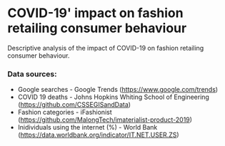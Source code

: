 # COVID-19' impact on fashion retailing consumer behaviour
Descriptive analysis of the impact of COVID-19 on fashion retailing consumer behaviour.

### Data sources:
* Google searches - Google Trends (https://www.google.com/trends)
* COVID 19 deaths - Johns Hopkins Whiting School of Engineering (https://github.com/CSSEGISandData)
* Fashion categories - iFashionist (https://github.com/MalongTech/imaterialist-product-2019)
* Inidividuals using the internet (%) - World Bank (https://data.worldbank.org/indicator/IT.NET.USER.ZS)
